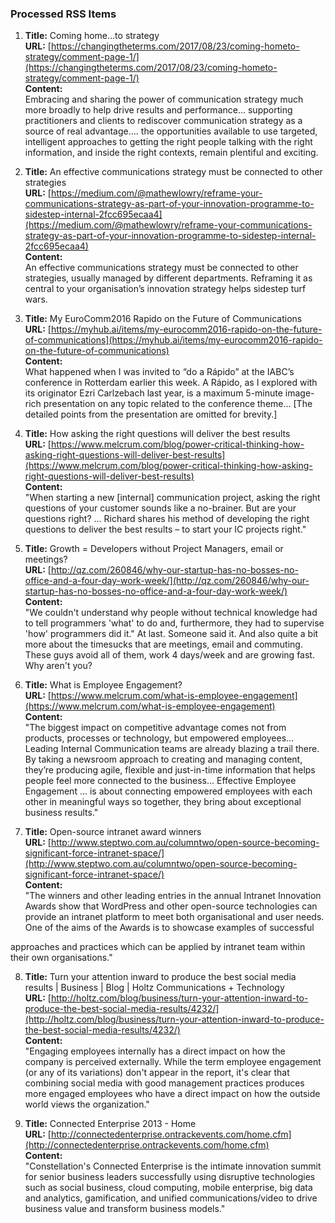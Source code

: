 ### Processed RSS Items

1. **Title:** Coming home…to strategy  
   **URL:** [https://changingtheterms.com/2017/08/23/coming-hometo-strategy/comment-page-1/](https://changingtheterms.com/2017/08/23/coming-hometo-strategy/comment-page-1/)  
   **Content:**  
   Embracing and sharing the power of communication strategy much more broadly to help drive results and performance... supporting practitioners and clients to rediscover communication strategy as a source of real advantage.... the opportunities available to use targeted, intelligent approaches to getting the right people talking with the right information, and inside the right contexts, remain plentiful and exciting.

2. **Title:** An effective communications strategy must be connected to other strategies  
   **URL:** [https://medium.com/@mathewlowry/reframe-your-communications-strategy-as-part-of-your-innovation-programme-to-sidestep-internal-2fcc695ecaa4](https://medium.com/@mathewlowry/reframe-your-communications-strategy-as-part-of-your-innovation-programme-to-sidestep-internal-2fcc695ecaa4)  
   **Content:**  
   An effective communications strategy must be connected to other strategies, usually managed by different departments. Reframing it as central to your organisation’s innovation strategy helps sidestep turf wars.

3. **Title:** My EuroComm2016 Rapido on the Future of Communications  
   **URL:** [https://myhub.ai/items/my-eurocomm2016-rapido-on-the-future-of-communications](https://myhub.ai/items/my-eurocomm2016-rapido-on-the-future-of-communications)  
   **Content:**  
   What happened when I was invited to “do a Rápido” at the IABC’s conference in Rotterdam earlier this week. A Rápido, as I explored with its originator Ezri Carlzebach last year, is a maximum 5-minute image-rich presentation on any topic related to the conference theme... [The detailed points from the presentation are omitted for brevity.]

4. **Title:** How asking the right questions will deliver the best results  
   **URL:** [https://www.melcrum.com/blog/power-critical-thinking-how-asking-right-questions-will-deliver-best-results](https://www.melcrum.com/blog/power-critical-thinking-how-asking-right-questions-will-deliver-best-results)  
   **Content:**  
   "When starting a new [internal] communication project, asking the right questions of your customer sounds like a no-brainer. But are your questions right? ... Richard shares his method of developing the right questions to deliver the best results – to start your IC projects right."

5. **Title:** Growth = Developers without Project Managers, email or meetings?  
   **URL:** [http://qz.com/260846/why-our-startup-has-no-bosses-no-office-and-a-four-day-work-week/](http://qz.com/260846/why-our-startup-has-no-bosses-no-office-and-a-four-day-work-week/)  
   **Content:**  
   "We couldn't understand why people without technical knowledge had to tell programmers 'what' to do and, furthermore, they had to supervise 'how' programmers did it." At last. Someone said it. And also quite a bit more about the timesucks that are meetings, email and commuting. These guys avoid all of them, work 4 days/week and are growing fast. Why aren't you?

6. **Title:** What is Employee Engagement?  
   **URL:** [https://www.melcrum.com/what-is-employee-engagement](https://www.melcrum.com/what-is-employee-engagement)  
   **Content:**  
   "The biggest impact on competitive advantage comes not from products, processes or technology, but empowered employees... Leading Internal Communication teams are already blazing a trail there. By taking a newsroom approach to creating and managing content, they’re producing agile, flexible and just-in-time information that helps people feel more connected to the business... Effective Employee Engagement ... is about connecting empowered employees with each other in meaningful ways so together, they bring about exceptional business results."

7. **Title:** Open-source intranet award winners  
   **URL:** [http://www.steptwo.com.au/columntwo/open-source-becoming-significant-force-intranet-space/](http://www.steptwo.com.au/columntwo/open-source-becoming-significant-force-intranet-space/)  
   **Content:**  
   "The winners and other leading entries in the annual Intranet Innovation Awards show that WordPress and other open-source technologies can provide an intranet platform to meet both organisational and user needs. One of the aims of the Awards is to showcase examples of successful

 approaches and practices which can be applied by intranet team within their own organisations."

8. **Title:** Turn your attention inward to produce the best social media results | Business | Blog | Holtz Communications + Technology  
   **URL:** [http://holtz.com/blog/business/turn-your-attention-inward-to-produce-the-best-social-media-results/4232/](http://holtz.com/blog/business/turn-your-attention-inward-to-produce-the-best-social-media-results/4232/)  
   **Content:**  
   "Engaging employees internally has a direct impact on how the company is perceived externally. While the term employee engagement (or any of its variations) don't appear in the report, it's clear that combining social media with good management practices produces more engaged employees who have a direct impact on how the outside world views the organization."

9. **Title:** Connected Enterprise 2013 - Home  
   **URL:** [http://connectedenterprise.ontrackevents.com/home.cfm](http://connectedenterprise.ontrackevents.com/home.cfm)  
   **Content:**  
   "Constellation's Connected Enterprise is the intimate innovation summit for senior business leaders successfully using disruptive technologies such as social business, cloud computing, mobile enterprise, big data and analytics, gamification, and unified communications/video to drive business value and transform business models."
